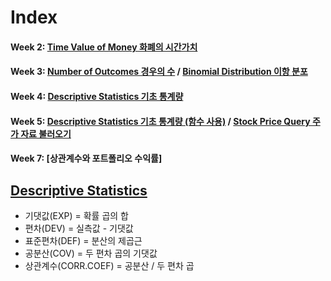 Index
===============
#### Week 2: [Time Value of Money 화폐의 시간가치](https://github.com/jen0707/FinData.R/blob/main/TimeValueofMoney.R)
#### Week 3: [Number of Outcomes 경우의 수](https://github.com/jen0707/FinData.R/blob/main/Numberofoutcomes.R) / [Binomial Distribution 이항 분포](https://github.com/jen0707/FinData.R/blob/main/BinomialDistribution.R)
#### Week 4: [Descriptive Statistics 기초 통계량](https://github.com/jen0707/FinData.R/blob/main/DescriptiveStatistics.R)
#### Week 5: [Descriptive Statistics 기초 통계량 (함수 사용)](https://github.com/jen0707/FinData.R/blob/main/DesciptiveStatistics2(function).R) / [Stock Price Query 주가 자료 불러오기](https://github.com/jen0707/FinData.R/blob/main/StockPriceQuery.R)
#### Week 7: [상관계수와 포트폴리오 수익률]

[Descriptive Statistics](https://github.com/jen0707/FinData.R/blob/main/DescriptiveStatistics.xlsx)
----------------------
* 기댓값(EXP) = 확률 곱의 합
* 편차(DEV) = 실측값 - 기댓값
* 표준편차(DEF) = 분산의 제곱근
* 공분산(COV) = 두 편차 곱의 기댓값
* 상관계수(CORR.COEF) = 공분산 / 두 편차 곱
